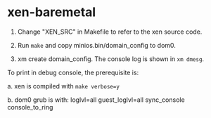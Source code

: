 # xen-baremetal

1. Change "XEN_SRC" in Makefile to refer to the xen source code.

2. Run `make` and copy minios.bin/domain_config to dom0.

3. xm create domain_config. The console log is shown in `xm dmesg`.

To print in debug console, the prerequisite is:

a. xen is compiled with `make verbose=y`

b. dom0 grub is with: loglvl=all guest_loglvl=all sync_console console_to_ring
